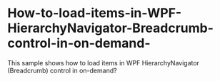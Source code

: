 # How-to-load-items-in-WPF-HierarchyNavigator-Breadcrumb-control-in-on-demand-
This sample shows how to load items in WPF HierarchyNavigator (Breadcrumb) control in on-demand?
